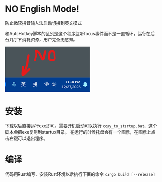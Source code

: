 # NO English Mode!
防止微软拼音输入法启动切换到英文模式

和AutoHotkey脚本的区别是这个程序监听focus事件而不是一直循环，运行在后台几乎不消耗资源，用户完全无感知。

![Screenshot](assets/screenshot.png)

# 安装
下载以后直接运行exe即可。需要开机启动可以执行 `copy_to_startup.bat`，这个脚本会把exe复制到startup目录。
在运行的时候托盘会有一个图标，在图标上点击右键可以退出程序。

# 编译
代码用Rust编写，安装Rust环境以后执行下面的命令
`cargo build [--release]`
